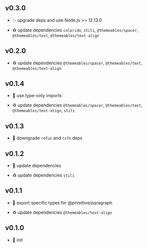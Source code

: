 ## v0.3.0

* 💥 upgrade deps and use Node.js >= 12.13.0

* ♻️ update dependencies `colorido`, `stili`, `@themeables/spacer`, `@themeables/text`, `@themeables/text-align`

## v0.2.0

* ♻️ update dependencies `@themeables/spacer`, `@themeables/text`, `@themeables/text-align`

## v0.1.4

* 🐞 use type-only imports

* ♻️ update dependencies `@themeables/spacer`, `@themeables/text`, `@themeables/text-align`, `stili`

## v0.1.3

* 🐞 downgrade `refun` and `tsfn` deps

## v0.1.2

* 🐞 update dependencies

* ♻️ update dependencies `stili`

## v0.1.1

* 🐞 export specific types for @primitive/paragraph

* ♻️ update dependencies `@themeables/text-align`

## v0.1.0

* 🐣 init
